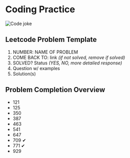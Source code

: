 # Coding Practice

![Code joke](https://img.devrant.com/devrant/rant/r_204721_anPgU.jpg)

## Leetcode Problem Template
1. NUMBER: NAME OF PROBLEM
2. COME BACK TO: link _(if not solved, remove if solved)_
3. SOLVED? Status _(YES, NO, more detailed response)_
4. Question w/ examples
5. Solution(s) 


## Problem Completion Overview
- 121
- 125
- 350
- 387
- 463
- 541
- 647
- 709 &#x2714;
- 771 &#x2714;
- 929